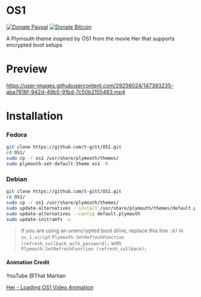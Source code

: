 # OS1
[![Donate Paypal](https://img.shields.io/badge/Donate-PayPal-green.svg)](https://www.paypal.com/paypalme/Taheralkamel)
[![Donate Bitcoin](https://img.shields.io/badge/btc-bc1qawj2lp8kxzf5n9hew7s72sq2l4e2q72643rgs0-%23F7931A)](https://taheralkamel.xyz/donate.html)

A Plymouth theme inspired by OS1 from the movie Her that supports encrypted boot setups

# Preview
https://user-images.githubusercontent.com/29256024/147393235-aba7618f-942d-49b5-91bd-7c50b2155483.mp4


# Installation

### Fedora
```bash
git clone https://github.com/t-gitt/OS1.git
cd OS1/
sudo cp -r os1 /usr/share/plymouth/themes/
sudo plymouth-set-default-theme os1 -R
```
### Debian
```bash
git clone https://github.com/t-gitt/OS1.git
cd OS1/
sudo cp -r os1 /usr/share/plymouth/themes/
sudo update-alternatives --install /usr/share/plymouth/themes/default.plymouth default.plymouth /usr/share/plymouth/themes/os1/os1.plymouth 100
sudo update-alternatives --config default.plymouth
sudo update-initramfs -u
```
> if you are using an unencrypted boot drive, replace this line ```:87```  in ```os_1.script```
```Plymouth.SetRefreshFunction (refresh_callback_with_password);```
with
``` Plymouth.SetRefreshFunction (refresh_callback); ```

#### Animation Credit
YouTube @That Martian

[Her - Loading OS1 Video Animation](https://www.youtube.com/watch?v=WOeyLpgjQ5Y)
